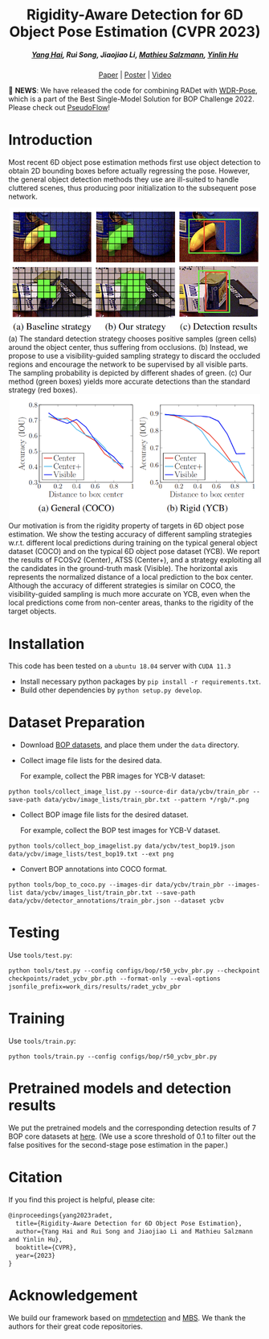 <h1 align="center"> Rigidity-Aware Detection for 6D Object Pose Estimation (CVPR 2023) </h1>
<h5 align="center"><a href="https://yanghai-1218.github.io">Yang Hai</a>, Rui Song, Jiaojiao Li, <a href="https://people.epfl.ch/mathieu.salzmann">Mathieu Salzmann</a>, <a href="https://yinlinhu.github.io">Yinlin Hu</a></h5>

<p align="center">
  <a href="http://arxiv.org/abs/2303.12396">Paper</a> |
  <a href="https://yanghai-1218.github.io/publications/RADet-Poster.png">Poster</a> |
  <a href="https://www.youtube.com/watch?v=XgDFmE8AL_Y&t=9s">Video</a>
</p>

📢 **NEWS**: We have released the code for combining RADet with [WDR-Pose](https://arxiv.org/abs/2104.00337), which is a part of the Best Single-Model Solution for BOP Challenge 2022. Please check out [PseudoFlow](https://github.com/YangHai-1218/PseudoFlow)!


# Introduction

Most recent 6D object pose estimation methods first use object detection to obtain 2D bounding boxes before actually regressing the pose. However, the general object detection methods they use are ill-suited to handle cluttered scenes, thus producing poor initialization to the subsequent pose network.

<div align="center">
    <img src="./resources/radet.png" 
    alt="Editor" width="500">
</div>
(a) The standard detection strategy chooses positive samples (green cells) around the object center, thus suffering from occlusions. (b) Instead, we propose to use a visibility-guided sampling strategy to discard the occluded regions and encourage the network to be supervised by all visible parts. The sampling probability is depicted by different shades of green. (c) Our method (green boxes) yields more accurate detections than the standard strategy (red boxes).

<div align="center">
    <img src="./resources/rigidity.png"
    alt="Editor" width="500">
</div>
Our motivation is from the rigidity property of targets in 6D object pose estimation. We show the testing accuracy of different sampling strategies w.r.t. different local predictions during training on the typical general object dataset (COCO) and on the typical 6D object pose dataset (YCB). We report the results of FCOSv2 (Center), ATSS (Center+), and a strategy exploiting all the candidates in the ground-truth mask (Visible). The horizontal axis represents the normalized distance of a local prediction to the box center. Although the accuracy of different strategies is similar on COCO, the visibility-guided sampling is much more accurate on YCB, even when the local predictions come from non-center areas, thanks to the rigidity of the target objects.

# Installation
This code has been tested on a `ubuntu 18.04` server with `CUDA 11.3`
- Install necessary python packages by `pip install -r requirements.txt`.
- Build other dependencies by `python setup.py develop`.

# Dataset Preparation

- Download [BOP datasets](https://bop.felk.cvut.cz/), and place them under the `data` directory.

- Collect image file lists for the desired data. 
  
  For example, collect the PBR images for YCB-V dataset:

```shell
python tools/collect_image_list.py --source-dir data/ycbv/train_pbr --save-path data/ycbv/image_lists/train_pbr.txt --pattern */rgb/*.png
```
- Collect BOP image file lists for the desired dataset.
  
  For example, collect the BOP test images for YCB-V dataset.
```shell
python tools/collect_bop_imagelist.py data/ycbv/test_bop19.json data/ycbv/image_lists/test_bop19.txt --ext png
```
- Convert BOP annotations into COCO format.

```shell
python tools/bop_to_coco.py --images-dir data/ycbv/train_pbr --images-list data/ycbv/images_list/train_pbr.txt --save-path data/ycbv/detector_annotations/train_pbr.json --dataset ycbv
```

# Testing
Use `tools/test.py`:
```shell
python tools/test.py --config configs/bop/r50_ycbv_pbr.py --checkpoint checkpoints/radet_ycbv_pbr.pth --format-only --eval-options jsonfile_prefix=work_dirs/results/radet_ycbv_pbr
```

# Training

Use `tools/train.py`:

```shell
python tools/train.py --config configs/bop/r50_ycbv_pbr.py
```


# Pretrained models and detection results

We put the pretrained models and the corresponding detection results of 7 BOP core datasets at [here](https://drive.google.com/drive/folders/18_P693QoT9yTup1I8rmn7Jcs4DmQ2wOQ?usp=share_link). (We use a score threshold of 0.1 to filter out the false positives for the second-stage pose estimation in the paper.)

# Citation

If you find this project is helpful, please cite:

```
@inproceedings{yang2023radet,
  title={Rigidity-Aware Detection for 6D Object Pose Estimation},
  author={Yang Hai and Rui Song and Jiaojiao Li and Mathieu Salzmann and Yinlin Hu},
  booktitle={CVPR},
  year={2023}
}
```

# Acknowledgement

We build our framework based on [mmdetection](https://github.com/open-mmlab/mmdetection) and [MBS](https://github.com/YinlinHu/MBS). We thank the authors for their great code repositories.
